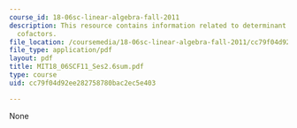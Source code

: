 ```yaml
---
course_id: 18-06sc-linear-algebra-fall-2011
description: This resource contains information related to determinant dormulas and
  cofactors.
file_location: /coursemedia/18-06sc-linear-algebra-fall-2011/cc79f04d92ee282758780bac2ec5e403_MIT18_06SCF11_Ses2.6sum.pdf
file_type: application/pdf
layout: pdf
title: MIT18_06SCF11_Ses2.6sum.pdf
type: course
uid: cc79f04d92ee282758780bac2ec5e403

---
```

None